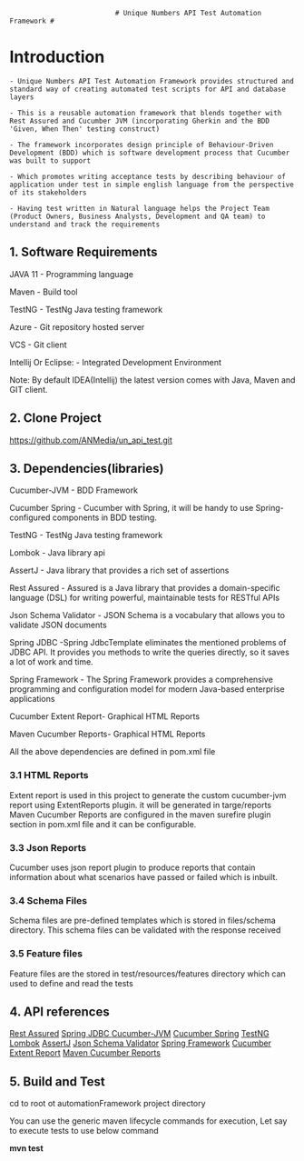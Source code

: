                               # Unique Numbers API Test Automation Framework #

# Introduction #

    - Unique Numbers API Test Automation Framework provides structured and standard way of creating automated test scripts for API and database layers

    - This is a reusable automation framework that blends together with Rest Assured and Cucumber JVM (incorporating Gherkin and the BDD 'Given, When Then' testing construct)

    - The framework incorporates design principle of Behaviour-Driven Development (BDD) which is software development process that Cucumber was built to support

    - Which promotes writing acceptance tests by describing behaviour of application under test in simple english language from the perspective of its stakeholders

    - Having test written in Natural language helps the Project Team (Product Owners, Business Analysts, Development and QA team) to understand and track the requirements

## 1. Software Requirements ##

JAVA 11  - Programming language

Maven    - Build tool

TestNG   - TestNg Java testing framework

Azure    - Git repository hosted server

VCS      - Git client

Intellij Or Eclipse: - Integrated Development Environment

Note: By default IDEA(Intellij) the latest version comes with Java, Maven and GIT client.

## 2. Clone Project ##

https://github.com/ANMedia/un_api_test.git

## 3. Dependencies(libraries) ##

Cucumber-JVM          - BDD Framework

Cucumber Spring       - Cucumber with Spring, it will be handy to use Spring-configured components in BDD testing.

TestNG                - TestNg Java testing framework

Lombok                - Java library api

AssertJ               - Java library that provides a rich set of assertions

Rest Assured          - Assured is a Java library that provides a domain-specific language (DSL) for writing powerful, maintainable tests for RESTful APIs

Json Schema Validator - JSON Schema is a vocabulary that allows you to validate JSON documents

Spring JDBC           -Spring JdbcTemplate eliminates the mentioned problems of JDBC API. It provides you methods to write the queries directly, so it saves a lot of work and time.

Spring Framework      - The Spring Framework provides a comprehensive programming and configuration model for modern Java-based enterprise applications

Cucumber Extent Report- Graphical HTML Reports

Maven Cucumber Reports- Graphical HTML Reports

All the above dependencies are defined in pom.xml file

### 3.1 HTML Reports ###

Extent report is used in this project to generate the custom cucumber-jvm report using ExtentReports plugin. it will be generated in targe/reports
Maven Cucumber Reports are configured in the maven surefire plugin section in pom.xml file and it can be configurable.

### 3.3 Json Reports ###

Cucumber uses json report plugin to produce reports that contain information about what scenarios have passed or failed which is inbuilt.

### 3.4 Schema Files ###

Schema files are pre-defined templates which is stored in files/schema directory. This schema files can be validated with the response received

### 3.5 Feature files ###

Feature files are the stored in test/resources/features directory which can used to define and read the tests

## 4. API references ##

[Rest Assured](https://rest-assured.io/)
[Spring JDBC ](https://spring.io/projects/spring-data-jdbc)
[Cucumber-JVM](https://cucumber.io/docs/installation/java/)
[Cucumber Spring](https://github.com/cucumber/cucumber-jvm/tree/main/spring)
[TestNG](https://testng.org/doc/)
[Lombok](https://projectlombok.org/)
[AssertJ](https://github.com/assertj/assertj-core)
[Json Schema Validator](https://github.com/java-json-tools/json-schema-validator)
[Spring Framework](https://github.com/spring-projects/spring-framework)
[Cucumber Extent Report](https://www.extentreports.com/docs/versions/4/java/cucumber4.html)
[Maven Cucumber Reports](https://github.com/damianszczepanik/maven-cucumber-reporting)

## 5. Build and Test ##

cd to root ot automationFramework project directory

You can use the generic maven lifecycle commands for execution, Let say to execute tests to use below command

**mvn test**

